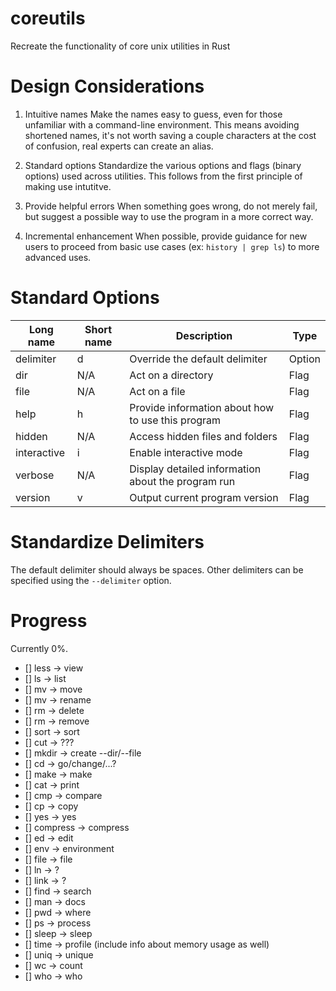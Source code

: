 # coreutils
Recreate the functionality of core unix utilities in Rust

# Design Considerations
1. Intuitive names
Make the names easy to guess, even for those unfamiliar with a command-line environment. This means avoiding shortened names, it's not worth saving a couple characters at the cost of confusion, real experts can create an alias.

2. Standard options
Standardize the various options and flags (binary options) used across utilities. This follows from the first principle of making use intutitve.

3. Provide helpful errors
When something goes wrong, do not merely fail, but suggest a possible way to use the program in a more correct way.

4. Incremental enhancement
When possible, provide guidance for new users to proceed from basic use cases (ex: `history | grep ls`) to more advanced uses.

# Standard Options

| Long name | Short name | Description | Type |
| --- | --- | --- | --- |
| delimiter | d | Override the default delimiter | Option |
| dir | N/A | Act on a directory | Flag |
| file | N/A | Act on a file | Flag |
| help | h | Provide information about how to use this program | Flag |
| hidden | N/A | Access hidden files and folders | Flag |
| interactive | i | Enable interactive mode | Flag |
| verbose | N/A | Display detailed information about the program run | Flag |
| version | v | Output current program version | Flag |

# Standardize Delimiters
The default delimiter should always be spaces. Other delimiters can be specified using the `--delimiter` option.

# Progress
Currently 0%.

* [] less -> view
* [] ls -> list
* [] mv -> move
* [] mv -> rename
* [] rm -> delete
* [] rm -> remove
* [] sort -> sort
* [] cut -> ???
* [] mkdir -> create --dir/--file
* [] cd -> go/change/...?
* [] make -> make
* [] cat -> print
* [] cmp -> compare
* [] cp -> copy
* [] yes -> yes
* [] compress -> compress
* [] ed -> edit
* [] env -> environment
* [] file -> file
* [] ln -> ?
* [] link -> ?
* [] find -> search
* [] man -> docs
* [] pwd -> where
* [] ps -> process
* [] sleep -> sleep
* [] time -> profile (include info about memory usage as well)
* [] uniq -> unique
* [] wc -> count
* [] who -> who
